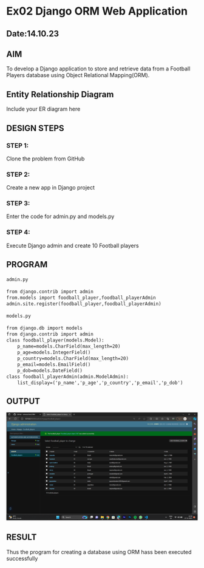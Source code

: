 # Ex02 Django ORM Web Application
## Date:14.10.23
## AIM
To develop a Django application to store and retrieve data from a Football Players database using Object Relational Mapping(ORM).

## Entity Relationship Diagram

Include your ER diagram here

## DESIGN STEPS

### STEP 1:
Clone the problem from GitHub

### STEP 2:
Create a new app in Django project

### STEP 3:
Enter the code for admin.py and models.py

### STEP 4:
Execute Django admin and create 10 Football players

## PROGRAM
```
admin.py

from django.contrib import admin
from.models import foodball_player,foodball_playerAdmin
admin.site.register(foodball_player,foodball_playerAdmin)

models.py

from django.db import models
from django.contrib import admin 
class foodball_player(models.Model):
    p_name=models.CharField(max_length=20)
    p_age=models.IntegerField()
    p_country=models.CharField(max_length=20)
    p_email=models.EmailField()
    p_dob=models.DateField()
class foodball_playerAdmin(admin.ModelAdmin):
    list_display=('p_name','p_age','p_country','p_email','p_dob')
```

## OUTPUT
![Alt text](<Screenshot (12).png>)



## RESULT
Thus the program for creating a database using ORM hass been executed successfully
